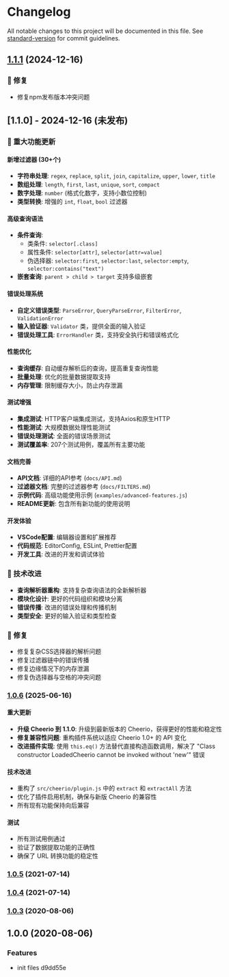 # Changelog

All notable changes to this project will be documented in this file. See [standard-version](https://github.com/conventional-changelog/standard-version) for commit guidelines.

## [1.1.1](https://github.com/wind2sing/cparse/compare/v1.0.6...v1.1.1) (2024-12-16)

### 🐛 修复
- 修复npm发布版本冲突问题

## [1.1.0] - 2024-12-16 (未发布)

### 🎉 重大功能更新

#### 新增过滤器 (30+个)
- **字符串处理**: `regex`, `replace`, `split`, `join`, `capitalize`, `upper`, `lower`, `title`
- **数组处理**: `length`, `first`, `last`, `unique`, `sort`, `compact`
- **数字处理**: `number` (格式化数字，支持小数位控制)
- **类型转换**: 增强的 `int`, `float`, `bool` 过滤器

#### 高级查询语法
- **条件查询**:
  - 类条件: `selector[.class]`
  - 属性条件: `selector[attr]`, `selector[attr=value]`
  - 伪选择器: `selector:first`, `selector:last`, `selector:empty`, `selector:contains("text")`
- **嵌套查询**: `parent > child > target` 支持多级嵌套

#### 错误处理系统
- **自定义错误类型**: `ParseError`, `QueryParseError`, `FilterError`, `ValidationError`
- **输入验证器**: `Validator` 类，提供全面的输入验证
- **错误处理工具**: `ErrorHandler` 类，支持安全执行和错误格式化

#### 性能优化
- **查询缓存**: 自动缓存解析后的查询，提高重复查询性能
- **批量处理**: 优化的批量数据提取支持
- **内存管理**: 限制缓存大小，防止内存泄漏

#### 测试增强
- **集成测试**: HTTP客户端集成测试，支持Axios和原生HTTP
- **性能测试**: 大规模数据处理性能测试
- **错误处理测试**: 全面的错误场景测试
- **测试覆盖率**: 207个测试用例，覆盖所有主要功能

#### 文档完善
- **API文档**: 详细的API参考 (`docs/API.md`)
- **过滤器文档**: 完整的过滤器参考 (`docs/FILTERS.md`)
- **示例代码**: 高级功能使用示例 (`examples/advanced-features.js`)
- **README更新**: 包含所有新功能的使用说明

#### 开发体验
- **VSCode配置**: 编辑器设置和扩展推荐
- **代码规范**: EditorConfig, ESLint, Prettier配置
- **开发工具**: 改进的开发和调试体验

### 🔧 技术改进
- **查询解析器重构**: 支持复杂查询语法的全新解析器
- **模块化设计**: 更好的代码组织和模块分离
- **错误传播**: 改进的错误处理和传播机制
- **类型安全**: 更好的输入验证和类型检查

### 🐛 修复
- 修复复杂CSS选择器的解析问题
- 修复过滤器链中的错误传播
- 修复边缘情况下的内存泄漏
- 修复伪选择器与空格的冲突问题

### [1.0.6](https://github.com/wind2sing/cparse/compare/v1.0.5...v1.0.6) (2025-06-16)

#### 重大更新
- **升级 Cheerio 到 1.1.0**: 升级到最新版本的 Cheerio，获得更好的性能和稳定性
- **修复兼容性问题**: 重构插件系统以适应 Cheerio 1.0+ 的 API 变化
- **改进插件实现**: 使用 `this.eq()` 方法替代直接构造函数调用，解决了 "Class constructor LoadedCheerio cannot be invoked without 'new'" 错误

#### 技术改进
- 重构了 `src/cheerio/plugin.js` 中的 `extract` 和 `extractAll` 方法
- 优化了插件启用机制，确保与新版 Cheerio 的兼容性
- 所有现有功能保持向后兼容

#### 测试
- 所有测试用例通过
- 验证了数据提取功能的正确性
- 确保了 URL 转换功能的稳定性

### [1.0.5](https://github.com/wind2sing/cparse/compare/v1.0.4...v1.0.5) (2021-07-14)

### [1.0.4](https://github.com/wind2sing/cparse/compare/v1.0.3...v1.0.4) (2021-07-14)

### [1.0.3](https://github.com/wind2sing/cparse/compare/v1.0.0...v1.0.3) (2020-08-06)

## 1.0.0 (2020-08-06)


### Features

* init files d9dd55e
